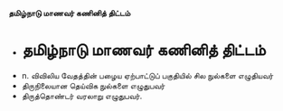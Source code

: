 **தமிழ்நாடு மாணவர் கணினித் திட்டம்**
- # தமிழ்நாடு மாணவர் கணினித் திட்டம்
- n. விவிலிய வேதத்தின் பழைய ஏற்பாட்டுப் பகுதியில் சில நுல்களை எழுதியவர்
- திருநிலையான தெய்விக நுல்களை எழுதுபவர்
- திருத்தொண்டர் வரலாறு எழுதுபவர்.

